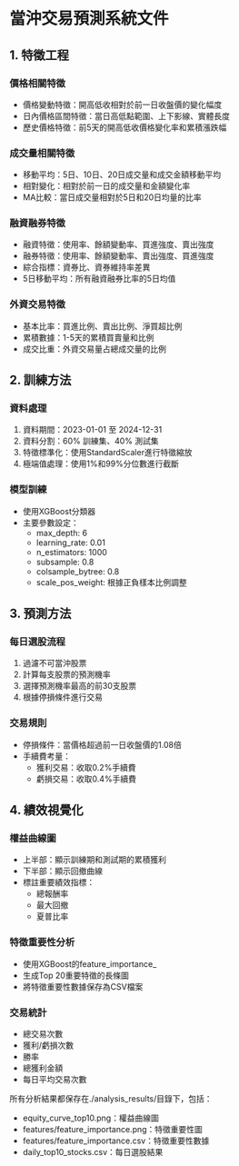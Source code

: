 # 當沖交易預測系統文件

## 1. 特徵工程

### 價格相關特徵
- 價格變動特徵：開高低收相對於前一日收盤價的變化幅度
- 日內價格區間特徵：當日高低點範圍、上下影線、實體長度
- 歷史價格特徵：前5天的開高低收價格變化率和累積漲跌幅

### 成交量相關特徵
- 移動平均：5日、10日、20日成交量和成交金額移動平均
- 相對變化：相對於前一日的成交量和金額變化率
- MA比較：當日成交量相對於5日和20日均量的比率

### 融資融券特徵
- 融資特徵：使用率、餘額變動率、買進強度、賣出強度
- 融券特徵：使用率、餘額變動率、賣出強度、買進強度
- 綜合指標：資券比、資券維持率差異
- 5日移動平均：所有融資融券比率的5日均值

### 外資交易特徵
- 基本比率：買進比例、賣出比例、淨買超比例
- 累積數據：1-5天的累積買賣量和比例
- 成交比重：外資交易量占總成交量的比例

## 2. 訓練方法

### 資料處理
1. 資料期間：2023-01-01 至 2024-12-31
2. 資料分割：60% 訓練集、40% 測試集
3. 特徵標準化：使用StandardScaler進行特徵縮放
4. 極端值處理：使用1%和99%分位數進行截斷

### 模型訓練
- 使用XGBoost分類器
- 主要參數設定：
  - max_depth: 6
  - learning_rate: 0.01
  - n_estimators: 1000
  - subsample: 0.8
  - colsample_bytree: 0.8
  - scale_pos_weight: 根據正負樣本比例調整

## 3. 預測方法

### 每日選股流程
1. 過濾不可當沖股票
2. 計算每支股票的預測機率
3. 選擇預測機率最高的前30支股票
4. 根據停損條件進行交易

### 交易規則
- 停損條件：當價格超過前一日收盤價的1.08倍
- 手續費考量：
  - 獲利交易：收取0.2%手續費
  - 虧損交易：收取0.4%手續費

## 4. 績效視覺化

### 權益曲線圖
- 上半部：顯示訓練期和測試期的累積獲利
- 下半部：顯示回撤曲線
- 標註重要績效指標：
  - 總報酬率
  - 最大回撤
  - 夏普比率

### 特徵重要性分析
- 使用XGBoost的feature_importance_
- 生成Top 20重要特徵的長條圖
- 將特徵重要性數據保存為CSV檔案

### 交易統計
- 總交易次數
- 獲利/虧損次數
- 勝率
- 總獲利金額
- 每日平均交易次數

所有分析結果都保存在./analysis_results/目錄下，包括：
- equity_curve_top10.png：權益曲線圖
- features/feature_importance.png：特徵重要性圖
- features/feature_importance.csv：特徵重要性數據
- daily_top10_stocks.csv：每日選股結果